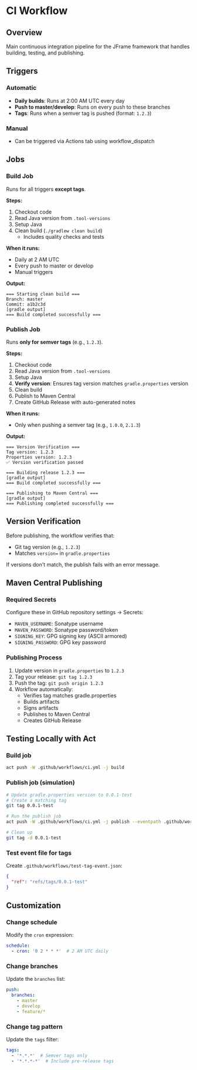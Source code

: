 # CI Workflow

## Overview
Main continuous integration pipeline for the JFrame framework that handles building, testing, and publishing.

## Triggers

### Automatic
- **Daily builds**: Runs at 2:00 AM UTC every day
- **Push to master/develop**: Runs on every push to these branches
- **Tags**: Runs when a semver tag is pushed (format: `1.2.3`)

### Manual
- Can be triggered via Actions tab using workflow_dispatch

## Jobs

### Build Job
Runs for all triggers **except tags**.

**Steps:**
1. Checkout code
2. Read Java version from `.tool-versions`
3. Setup Java
4. Clean build (`./gradlew clean build`)
   - Includes quality checks and tests

**When it runs:**
- Daily at 2 AM UTC
- Every push to master or develop
- Manual triggers

**Output:**
```
=== Starting clean build ===
Branch: master
Commit: a1b2c3d
[gradle output]
=== Build completed successfully ===
```

### Publish Job
Runs **only for semver tags** (e.g., `1.2.3`).

**Steps:**
1. Checkout code
2. Read Java version from `.tool-versions`
3. Setup Java
4. **Verify version**: Ensures tag version matches `gradle.properties` version
5. Clean build
6. Publish to Maven Central
7. Create GitHub Release with auto-generated notes

**When it runs:**
- Only when pushing a semver tag (e.g., `1.0.0`, `2.1.3`)

**Output:**
```
=== Version Verification ===
Tag version: 1.2.3
Properties version: 1.2.3
✅ Version verification passed

=== Building release 1.2.3 ===
[gradle output]
=== Build completed successfully ===

=== Publishing to Maven Central ===
[gradle output]
=== Publishing completed successfully ===
```

## Version Verification

Before publishing, the workflow verifies that:
- Git tag version (e.g., `1.2.3`)
- Matches `version=` in `gradle.properties`

If versions don't match, the publish fails with an error message.

## Maven Central Publishing

### Required Secrets
Configure these in GitHub repository settings → Secrets:

- `MAVEN_USERNAME`: Sonatype username
- `MAVEN_PASSWORD`: Sonatype password/token
- `SIGNING_KEY`: GPG signing key (ASCII armored)
- `SIGNING_PASSWORD`: GPG key password

### Publishing Process
1. Update version in `gradle.properties` to `1.2.3`
2. Tag your release: `git tag 1.2.3`
3. Push the tag: `git push origin 1.2.3`
4. Workflow automatically:
   - Verifies tag matches gradle.properties
   - Builds artifacts
   - Signs artifacts
   - Publishes to Maven Central
   - Creates GitHub Release

## Testing Locally with Act

### Build job
```bash
act push -W .github/workflows/ci.yml -j build
```

### Publish job (simulation)
```bash
# Update gradle.properties version to 0.0.1-test
# Create a matching tag
git tag 0.0.1-test

# Run the publish job
act push -W .github/workflows/ci.yml -j publish --eventpath .github/workflows/test-tag-event.json

# Clean up
git tag -d 0.0.1-test
```

### Test event file for tags
Create `.github/workflows/test-tag-event.json`:
```json
{
  "ref": "refs/tags/0.0.1-test"
}
```

## Customization

### Change schedule
Modify the `cron` expression:
```yaml
schedule:
  - cron: '0 2 * * *'  # 2 AM UTC daily
```

### Change branches
Update the `branches` list:
```yaml
push:
  branches:
    - master
    - develop
    - feature/*
```

### Change tag pattern
Update the `tags` filter:
```yaml
tags:
  - '*.*.*'  # Semver tags only
  - '*.*.*-*'  # Include pre-release tags
```